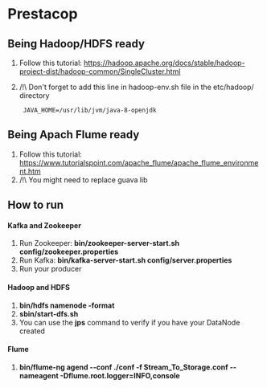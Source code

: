 # Prestacop

## Being Hadoop/HDFS ready
1. Follow this tutorial: https://hadoop.apache.org/docs/stable/hadoop-project-dist/hadoop-common/SingleCluster.html
2. /!\ Don't forget to add this line in hadoop-env.sh file in the etc/hadoop/ directory 

        JAVA_HOME=/usr/lib/jvm/java-8-openjdk
        
## Being Apach Flume ready
1. Follow  this tutorial:  https://www.tutorialspoint.com/apache_flume/apache_flume_environment.htm
2. /!\ You might need to replace guava lib


## How to run 
#### Kafka and Zookeeper
1. Run Zookeeper: **bin/zookeeper-server-start.sh config/zookeeper.properties**
2. Run Kafka: **bin/kafka-server-start.sh config/server.properties**
3. Run your producer

#### Hadoop and HDFS
1. **bin/hdfs namenode -format**
2. **sbin/start-dfs.sh**
3. You can use the **jps** command to verify if you have your DataNode created

#### Flume
1. **bin/flume-ng agend --conf ./conf -f Stream_To_Storage.conf --nameagent -Dflume.root.logger=INFO,console**
